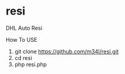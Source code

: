 # resi
DHL Auto Resi

How To USE
1. git clone https://github.com/m34l/resi.git
2. cd resi
3. php resi.php

